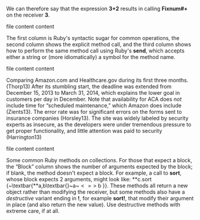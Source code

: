 We can therefore say that the expression **3+2** results in calling **Fixnum\#+** on the receiver **3**.

file content content

 The first column is Ruby's syntactic sugar for common operations, the second column shows the explicit method call, and the third column shows how to perform the same method call using Ruby's **send**, which accepts either a string or (more idiomatically) a symbol for the method name.

file content content

 Comparing Amazon.com and Healthcare.gov during its first three months. (Thorp13) After its stumbling start, the deadline was extended from December 15, 2013 to March 31, 2014, which explains the lower goal in customers per day in December. Note that availability for ACA does *not* include time for “scheduled maintenance,” which Amazon does include (Zients13). The error rate was for significant errors on the forms sent to insurance companies (Horsley13). The site was widely labeled by security experts as insecure, as the developers were under tremendous pressure to get proper functionality, and little attention was paid to security (Harrington13)

file content content

 Some common Ruby methods on collections.  For those that expect a block, the “Block” column shows the number of arguments expected by the block; if blank, the method doesn't expect a block.  For example, a call to **sort**, whose block expects 2 arguments, might look like: **c.sort \{~\textbar{**a,b\textbar{}~a~$<=>$ b \}}. These methods all return a new object rather than modifying the receiver, but some methods also have a *destructive* variant ending in **!**, for example **sort!**, that modify their argument in place  (and also return the new value). Use destructive methods with extreme care, if at all.